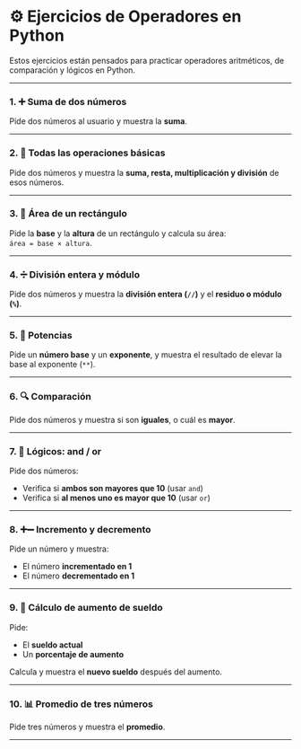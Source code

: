 # ⚙️ Ejercicios de Operadores en Python

Estos ejercicios están pensados para practicar operadores aritméticos, de comparación y lógicos en Python.

---

### 1. ➕ Suma de dos números
Pide dos números al usuario y muestra la **suma**.

---

### 2. 🧮 Todas las operaciones básicas
Pide dos números y muestra la **suma, resta, multiplicación y división** de esos números.

---

### 3. 📐 Área de un rectángulo
Pide la **base** y la **altura** de un rectángulo y calcula su área:  
`área = base × altura`.

---

### 4. ➗ División entera y módulo
Pide dos números y muestra la **división entera (`//`)** y el **residuo o módulo (`%`)**.

---

### 5. 🔼 Potencias
Pide un **número base** y un **exponente**, y muestra el resultado de elevar la base al exponente (`**`).

---

### 6. 🔍 Comparación
Pide dos números y muestra si son **iguales**, o cuál es **mayor**.

---

### 7. 🔗 Lógicos: and / or
Pide dos números:
- Verifica si **ambos son mayores que 10** (usar `and`)
- Verifica si **al menos uno es mayor que 10** (usar `or`)

---

### 8. ➕➖ Incremento y decremento
Pide un número y muestra:
- El número **incrementado en 1**
- El número **decrementado en 1**

---

### 9. 💸 Cálculo de aumento de sueldo
Pide:
- El **sueldo actual**
- Un **porcentaje de aumento**

Calcula y muestra el **nuevo sueldo** después del aumento.

---

### 10. 📊 Promedio de tres números
Pide tres números y muestra el **promedio**.

---
